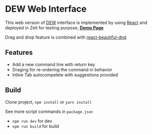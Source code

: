 # DEW Web Interface 

This web version of [DEW](https://steel.isi.edu/Projects/DEW/) interface is implemented by using [React](https://reactjs.org/)
and deployed in Zeit for testing purpose, **[Demo Page](https://dew-interface.now.sh/)**

Drag and drop feature is combined with [react-beautiful-dnd](https://github.com/atlassian/react-beautiful-dnd)

## Features
- Add a new command line with return key
- Draging for re-ordering the command in behavior
- Inline Tab autocompelete with suggestions provided

## Build
Clone project, `npm install` or `yarn install`

See more script commands in `package.json`

- `npm run dev` for dev
- `npm run build` for build